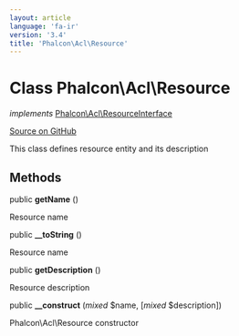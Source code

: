 ```yaml
---
layout: article
language: 'fa-ir'
version: '3.4'
title: 'Phalcon\Acl\Resource'
---
```


# Class **Phalcon\Acl\Resource**

*implements* [Phalcon\Acl\ResourceInterface](/3.4/en/api/Phalcon_Acl_ResourceInterface)

<a href="https://github.com/phalcon/cphalcon/tree/v3.4.0/phalcon/acl/resource.zep" class="btn btn-default btn-sm">Source on GitHub</a>

This class defines resource entity and its description

## Methods

public **getName** ()

Resource name

public **__toString** ()

Resource name

public **getDescription** ()

Resource description

public **__construct** (*mixed* $name, [*mixed* $description])

Phalcon\Acl\Resource constructor